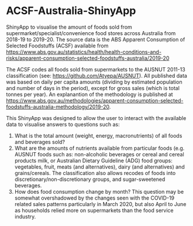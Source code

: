 # ACSF-Australia-ShinyApp
ShinyApp to visualise the amount of foods sold from supermarket/specialist/convenience food stores across Australia from 2018-19 to 2019-20.
The source data is the ABS Apparent Consumption of Selected Foodstuffs (ACSF) available from https://www.abs.gov.au/statistics/health/health-conditions-and-risks/apparent-consumption-selected-foodstuffs-australia/2019-20

The ACSF codes all foods sold from supermarkets to the AUSNUT 2011-13 classification (see: https://github.com/Atyepa/AUSNUT). 
All published data was based on daily per capita amounts (dividing by estimated population and number of days in the period), except for gross sales (which is total tonnes per year). An explanantion of the methodology is published at https://www.abs.gov.au/methodologies/apparent-consumption-selected-foodstuffs-australia-methodology/2019-20.

This ShinyApp was designed to allow the user to interact with the available data to visualise answers to questions such as:
1) What is the total amount (weight, energy, macronutrients) of all foods and beverages sold?
2) What are the amounts of nutrients available from particular foods (e.g. AUSNUT foods such as: non-alcoholic beverages or cereal and cereal products milk, or Australian Dietary Guideline (ADG) food groups: vegetables, fruit, meats (and alternatives), dairy (and alternatives) and grains/cereals. The classification also allows recodes of foods into discretionary/non-discretionary groups, and sugar-sweetened beverages.   
3) How does food consumption change by month? This question may be somewhat overshadowed by the changes seen with the COVID-19 related sales patterns particularly in March 2020, but also April to June as households relied more on supermarkets than the food service industry. 
